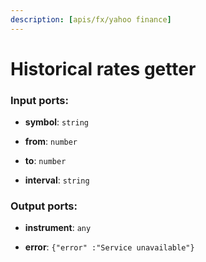 ```yaml
---
description: [apis/fx/yahoo finance]
---
```


# Historical rates getter

### Input ports:

* __symbol__: `string`


* __from__: `number`


* __to__: `number`


* __interval__: `string`

### Output ports:

* __instrument__: `any`


* __error__: `{"error" :"Service unavailable"}`


